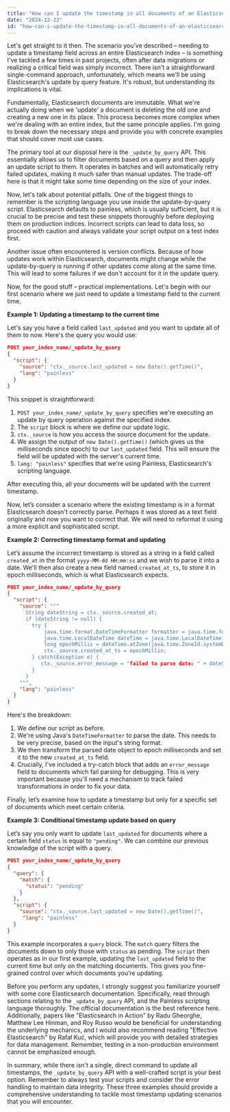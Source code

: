 ```yaml
---
title: "How can I update the timestamp in all documents of an Elasticsearch index?"
date: "2024-12-23"
id: "how-can-i-update-the-timestamp-in-all-documents-of-an-elasticsearch-index"
---
```


Let's get straight to it then. The scenario you’ve described – needing to update a timestamp field across an entire Elasticsearch index – is something I've tackled a few times in past projects, often after data migrations or realizing a critical field was simply incorrect. There isn't a straightforward single-command approach, unfortunately, which means we'll be using Elasticsearch's update by query feature. It's robust, but understanding its implications is vital.

Fundamentally, Elasticsearch documents are immutable. What we're actually doing when we 'update' a document is deleting the old one and creating a new one in its place. This process becomes more complex when we're dealing with an entire index, but the same principle applies. I'm going to break down the necessary steps and provide you with concrete examples that should cover most use cases.

The primary tool at our disposal here is the `_update_by_query` API. This essentially allows us to filter documents based on a query and then apply an update script to them. It operates in batches and will automatically retry failed updates, making it much safer than manual updates. The trade-off here is that it might take some time depending on the size of your index.

Now, let's talk about potential pitfalls. One of the biggest things to remember is the scripting language you use inside the update-by-query script. Elasticsearch defaults to painless, which is usually sufficient, but it is crucial to be precise and test these snippets thoroughly before deploying them on production indices. Incorrect scripts can lead to data loss, so proceed with caution and always validate your script output on a test index first.

Another issue often encountered is version conflicts. Because of how updates work within Elasticsearch, documents might change while the update-by-query is running if other updates come along at the same time. This will lead to some failures if we don't account for it in the update query.

Now, for the good stuff – practical implementations. Let's begin with our first scenario where we just need to update a timestamp field to the current time.

**Example 1: Updating a timestamp to the current time**

Let's say you have a field called `last_updated` and you want to update all of them to now. Here's the query you would use:

```json
POST your_index_name/_update_by_query
{
  "script": {
    "source": "ctx._source.last_updated = new Date().getTime()",
    "lang": "painless"
  }
}
```

This snippet is straightforward:
1. `POST your_index_name/_update_by_query` specifies we're executing an update by query operation against the specified index.
2. The `script` block is where we define our update logic.
3. `ctx._source` is how you access the source document for the update.
4. We assign the output of `new Date().getTime()` (which gives us the milliseconds since epoch) to our `last_updated` field. This will ensure the field will be updated with the server's current time.
5. `lang: "painless"` specifies that we're using Painless, Elasticsearch's scripting language.

After executing this, all your documents will be updated with the current timestamp.

Now, let’s consider a scenario where the existing timestamp is in a format Elasticsearch doesn't correctly parse. Perhaps it was stored as a text field originally and now you want to correct that. We will need to reformat it using a more explicit and sophisticated script.

**Example 2: Correcting timestamp format and updating**

Let’s assume the incorrect timestamp is stored as a string in a field called `created_at` in the format `yyyy-MM-dd HH:mm:ss` and we wish to parse it into a date. We'll then also create a new field named `created_at_ts`, to store it in epoch milliseconds, which is what Elasticsearch expects.

```json
POST your_index_name/_update_by_query
{
  "script": {
    "source": """
      String dateString = ctx._source.created_at;
      if (dateString != null) {
        try {
            java.time.format.DateTimeFormatter formatter = java.time.format.DateTimeFormatter.ofPattern("yyyy-MM-dd HH:mm:ss");
            java.time.LocalDateTime dateTime = java.time.LocalDateTime.parse(dateString, formatter);
            long epochMillis = dateTime.atZone(java.time.ZoneId.systemDefault()).toInstant().toEpochMilli();
            ctx._source.created_at_ts = epochMillis;
        } catch(Exception e) {
           ctx._source.error_message = "failed to parse date: " + dateString + ", error: " + e.getMessage();
        }
      }
    """,
    "lang": "painless"
  }
}
```

Here's the breakdown:
1. We define our script as before.
2. We're using Java's `DateTimeFormatter` to parse the date. This needs to be very precise, based on the input's string format.
3. We then transform the parsed date object to epoch milliseconds and set it to the new `created_at_ts` field.
4. Crucially, I've included a try-catch block that adds an `error_message` field to documents which fail parsing for debugging. This is very important because you'll need a mechanism to track failed transformations in order to fix your data.

Finally, let’s examine how to update a timestamp but only for a specific set of documents which meet certain criteria.

**Example 3: Conditional timestamp update based on query**

Let’s say you only want to update `last_updated` for documents where a certain field `status` is equal to `"pending"`. We can combine our previous knowledge of the script with a query.

```json
POST your_index_name/_update_by_query
{
  "query": {
    "match": {
      "status": "pending"
    }
  },
  "script": {
    "source": "ctx._source.last_updated = new Date().getTime()",
     "lang": "painless"
  }
}

```

This example incorporates a `query` block. The `match` query filters the documents down to only those with `status` as pending. The `script` then operates as in our first example, updating the `last_updated` field to the current time but only on the matching documents. This gives you fine-grained control over which documents you’re updating.

Before you perform any updates, I strongly suggest you familiarize yourself with some core Elasticsearch documentation. Specifically, read through sections relating to the `_update_by_query` API, and the Painless scripting language thoroughly. The official documentation is the best reference here. Additionally, papers like "Elasticsearch in Action" by Radu Gheorghe, Matthew Lee Hinman, and Roy Russo would be beneficial for understanding the underlying mechanics, and I would also recommend reading "Effective Elasticsearch" by Rafał Kuć, which will provide you with detailed strategies for data management. Remember, testing in a non-production environment cannot be emphasized enough.

In summary, while there isn't a single, direct command to update all timestamps, the `_update_by_query` API with a well-crafted script is your best option. Remember to always test your scripts and consider the error handling to maintain data integrity. These three examples should provide a comprehensive understanding to tackle most timestamp updating scenarios that you will encounter.
